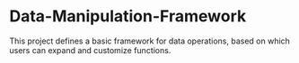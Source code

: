 # Data-Manipulation-Framework
This project defines a basic framework for data operations, based on which users can expand and customize functions.
